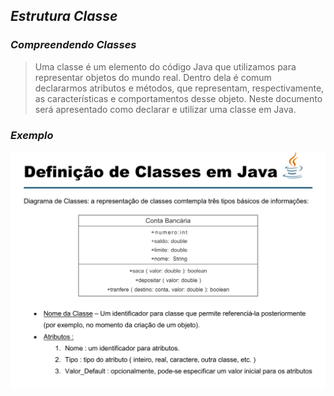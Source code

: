 ## _Estrutura Classe_

### _Compreendendo Classes_

> Uma classe é um elemento do código Java que utilizamos para representar objetos do mundo real. Dentro dela é comum declararmos atributos e métodos, que representam, respectivamente, as características e comportamentos desse objeto. Neste documento será apresentado como declarar e utilizar uma classe em Java.

### _Exemplo_
![Imagem Classes](/Aula%2001%20-%2001%20-%20Orienta%C3%A7%C3%A3o%20Objeto/Image/Classes02.jpg)
